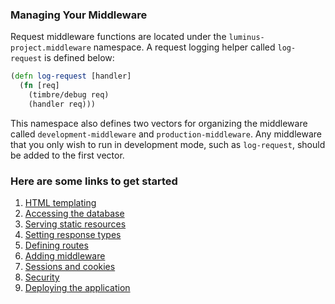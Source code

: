 

### Managing Your Middleware

Request middleware functions are located under the `luminus-project.middleware` namespace.
A request logging helper called `log-request` is defined below:

```clojure
(defn log-request [handler]
  (fn [req]
    (timbre/debug req)
    (handler req)))
```

This namespace also defines two vectors for organizing the middleware called `development-middleware` and `production-middleware`.
Any middleware that you only wish to run in development mode, such as `log-request`, should be added to the first vector.

### Here are some links to get started

1. [HTML templating](http://www.luminusweb.net/docs/html_templating.md)
2. [Accessing the database](http://www.luminusweb.net/docs/database.md)
3. [Serving static resources](http://www.luminusweb.net/docs/static_resources.md)
4. [Setting response types](http://www.luminusweb.net/docs/responses.md)
5. [Defining routes](http://www.luminusweb.net/docs/routes.md)
6. [Adding middleware](http://www.luminusweb.net/docs/middleware.md)
7. [Sessions and cookies](http://www.luminusweb.net/docs/sessions_cookies.md)
8. [Security](http://www.luminusweb.net/docs/security.md)
9. [Deploying the application](http://www.luminusweb.net/docs/deployment.md)
